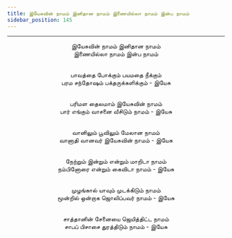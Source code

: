 ```yaml
---
title: இயேசுவின் நாமம் இனிதான நாமம் இணையில்லா நாமம் இன்ப நாமம்
sidebar_position: 145
---
```


---
<center>
இயேசுவின் நாமம் இனிதான நாமம்<br/>
இணையில்லா நாமம் இன்ப நாமம்<br/><br/>

பாவத்தை போக்கும் பயமதை நீக்கும்<br/>
பரம சந்தோஷம் பக்தருக்களிக்கும்            - இயேசு<br/><br/>

பரிமள தைலமாம் இயேசுவின் நாமம்<br/>
பார் எங்கும் வாசனை வீசிடும் நாமம்            - இயேசு<br/><br/>

வானிலும் பூவிலும் மேலான நாமம்<br/>
வானாதி வானவர் இயேசுவின் நாமம்        - இயேசு<br/><br/>

நேற்றும் இன்றும் என்றும் மாறிடா நாமம்<br/>
நம்பினோரை என்றும் கைவிடா நாமம்        - இயேசு<br/><br/>

முழங்கால் யாவும் முடக்கிடும் நாமம்<br/>
மூன்றில் ஒன்றாக ஜொலிப்பவர் நாமம்        - இயேசு<br/><br/>

சாத்தானின் சேனையை ஜெயித்திட்ட நாமம்<br/>
சாபப் பிசாசை துரத்திடும் நாமம்            - இயேசு
</center>
